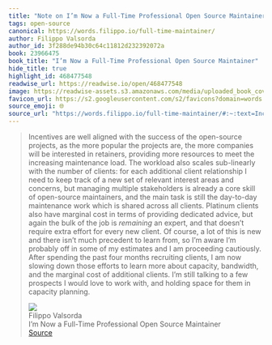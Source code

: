 ```yaml
---
title: "Note on I’m Now a Full-Time Professional Open Source Maintainer via Filippo Valsorda"
tags: open-source
canonical: https://words.filippo.io/full-time-maintainer/
author: Filippo Valsorda
author_id: 3f288de94b30c64c11812d232392072a
book: 23966475
book_title: "I’m Now a Full-Time Professional Open Source Maintainer"
hide_title: true
highlight_id: 468477548
readwise_url: https://readwise.io/open/468477548
image: https://readwise-assets.s3.amazonaws.com/media/uploaded_book_covers/profile_265723/titleandlogos--1-.png
favicon_url: https://s2.googleusercontent.com/s2/favicons?domain=words.filippo.io
source_emoji: 🌐
source_url: "https://words.filippo.io/full-time-maintainer/#:~:text=Incentives%20are%20well,in%20capacity%20planning."
---
```


> Incentives are well aligned with the success of the open-source projects, as the more popular the projects are, the more companies will be interested in retainers, providing more resources to meet the increasing maintenance load. The workload also scales sub-linearly with the number of clients: for each additional client relationship I need to keep track of a new set of relevant interest areas and concerns, but managing multiple stakeholders is already a core skill of open-source maintainers, and the main task is still the day-to-day maintenance work which is shared across all clients. Platinum clients also have marginal cost in terms of providing dedicated advice, but again the bulk of the job is *remaining* an expert, and that doesn’t require extra effort for every new client. Of course, a lot of this is new and there isn’t much precedent to learn from, so I’m aware I’m probably off in some of my estimates and I am proceeding cautiously. After spending the past four months recruiting clients, I am now slowing down those efforts to learn more about capacity, bandwidth, and the marginal cost of additional clients. I’m still talking to a few prospects I would love to work with, and holding space for them in capacity planning.
> <div class="quoteback-footer"><div class="quoteback-avatar"><img class="mini-favicon" src="https://s2.googleusercontent.com/s2/favicons?domain=words.filippo.io"></div><div class="quoteback-metadata"><div class="metadata-inner"><span style="display:none">FROM:</span><div aria-label="Filippo Valsorda" class="quoteback-author"> Filippo Valsorda</div><div aria-label="I’m Now a Full-Time Professional Open Source Maintainer" class="quoteback-title"> I’m Now a Full-Time Professional Open Source Maintainer</div></div></div><div class="quoteback-backlink"><a target="_blank" aria-label="go to the full text of this quotation" rel="noopener" href="https://words.filippo.io/full-time-maintainer/#:~:text=Incentives%20are%20well,in%20capacity%20planning." class="quoteback-arrow"> Source</a></div></div>
